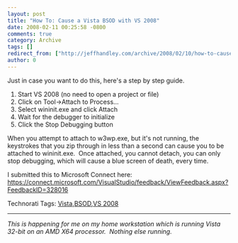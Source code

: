 ```yaml
---
layout: post
title: "How To: Cause a Vista BSOD with VS 2008"
date: 2008-02-11 00:25:58 -0800
comments: true
category: Archive
tags: []
redirect_from: ["http://jeffhandley.com/archive/2008/02/10/how-to-cause-a-vista-bsod-with-vs-2008.aspx"]
author: 0
---
```

<!-- more -->
<p>Just in case you want to do this, here's a step by step guide.</p>  <ol>   <li>Start VS 2008 (no need to open a project or file) </li>    <li>Click on Tool-&gt;Attach to Process... </li>    <li>Select wininit.exe and click Attach </li>    <li>Wait for the debugger to initialize </li>    <li>Click the Stop Debugging button </li> </ol>  <p>When you attempt to attach to w3wp.exe, but it's not running, the keystrokes that you zip through in less than a second can cause you to be attached to wininit.exe.  Once attached, you cannot detach, you can only stop debugging, which will cause a blue screen of death, every time.</p>  <p>I submitted this to Microsoft Connect here: <a title="https://connect.microsoft.com/VisualStudio/feedback/ViewFeedback.aspx?FeedbackID=328016" href="https://connect.microsoft.com/VisualStudio/feedback/ViewFeedback.aspx?FeedbackID=328016">https://connect.microsoft.com/VisualStudio/feedback/ViewFeedback.aspx?FeedbackID=328016</a></p>  <p></p>  <div class="wlWriterSmartContent" id="scid:0767317B-992E-4b12-91E0-4F059A8CECA8:3fad8655-6ce9-427f-9b2a-f6794700dd7a" style="padding-right: 0px; display: inline; padding-left: 0px; padding-bottom: 0px; margin: 0px; padding-top: 0px">Technorati Tags: <a href="http://technorati.com/tags/Vista" rel="tag">Vista</a>,<a href="http://technorati.com/tags/BSOD" rel="tag">BSOD</a>,<a href="http://technorati.com/tags/VS%202008" rel="tag">VS 2008</a></div>  <hr />  <p></p>  <p><em>This is happening for me on my home workstation which is running Vista 32-bit on an AMD X64 processor.  Nothing else running.</em></p>

